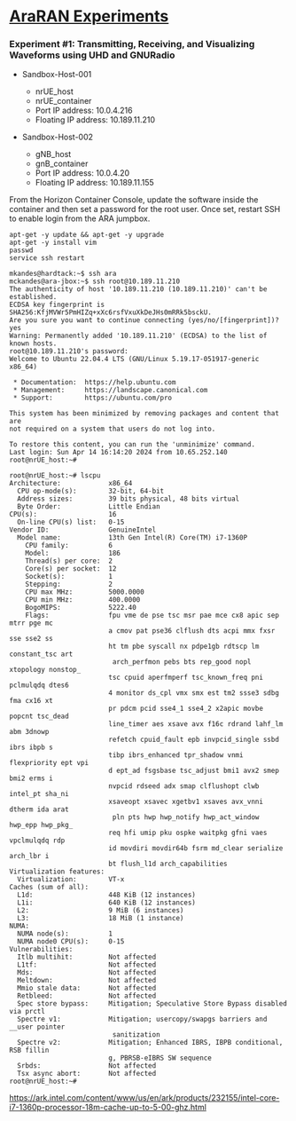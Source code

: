 # [AraRAN Experiments](https://arawireless.readthedocs.io/en/latest/ara_experiments/ara_ran_experiments.html#araran-experiments)

### Experiment #1: Transmitting, Receiving, and Visualizing Waveforms using UHD and GNURadio

- Sandbox-Host-001
  - nrUE_host
  - nrUE_container
  - Port IP address: 10.0.4.216
  - Floating IP address: 10.189.11.210
 
- Sandbox-Host-002
  - gNB_host
  - gnB_container
  - Port IP address: 10.0.4.20
  - Floating IP address: 10.189.11.155


From the Horizon Container Console, update the software inside the container and then set a password for the root user. Once set, restart SSH to enable login from the ARA jumpbox. 
```
apt-get -y update && apt-get -y upgrade
apt-get -y install vim
passwd
service ssh restart
```

```
mkandes@hardtack:~$ ssh ara
mckandes@ara-jbox:~$ ssh root@10.189.11.210
The authenticity of host '10.189.11.210 (10.189.11.210)' can't be established.
ECDSA key fingerprint is SHA256:KfjMVWr5PmHIZq+xXc6rsfVxuXkDeJHs0mRRk5bsckU.
Are you sure you want to continue connecting (yes/no/[fingerprint])? yes
Warning: Permanently added '10.189.11.210' (ECDSA) to the list of known hosts.
root@10.189.11.210's password: 
Welcome to Ubuntu 22.04.4 LTS (GNU/Linux 5.19.17-051917-generic x86_64)

 * Documentation:  https://help.ubuntu.com
 * Management:     https://landscape.canonical.com
 * Support:        https://ubuntu.com/pro

This system has been minimized by removing packages and content that are
not required on a system that users do not log into.

To restore this content, you can run the 'unminimize' command.
Last login: Sun Apr 14 16:14:20 2024 from 10.65.252.140
root@nrUE_host:~#
```

```
root@nrUE_host:~# lscpu
Architecture:            x86_64
  CPU op-mode(s):        32-bit, 64-bit
  Address sizes:         39 bits physical, 48 bits virtual
  Byte Order:            Little Endian
CPU(s):                  16
  On-line CPU(s) list:   0-15
Vendor ID:               GenuineIntel
  Model name:            13th Gen Intel(R) Core(TM) i7-1360P
    CPU family:          6
    Model:               186
    Thread(s) per core:  2
    Core(s) per socket:  12
    Socket(s):           1
    Stepping:            2
    CPU max MHz:         5000.0000
    CPU min MHz:         400.0000
    BogoMIPS:            5222.40
    Flags:               fpu vme de pse tsc msr pae mce cx8 apic sep mtrr pge mc
                         a cmov pat pse36 clflush dts acpi mmx fxsr sse sse2 ss 
                         ht tm pbe syscall nx pdpe1gb rdtscp lm constant_tsc art
                          arch_perfmon pebs bts rep_good nopl xtopology nonstop_
                         tsc cpuid aperfmperf tsc_known_freq pni pclmulqdq dtes6
                         4 monitor ds_cpl vmx smx est tm2 ssse3 sdbg fma cx16 xt
                         pr pdcm pcid sse4_1 sse4_2 x2apic movbe popcnt tsc_dead
                         line_timer aes xsave avx f16c rdrand lahf_lm abm 3dnowp
                         refetch cpuid_fault epb invpcid_single ssbd ibrs ibpb s
                         tibp ibrs_enhanced tpr_shadow vnmi flexpriority ept vpi
                         d ept_ad fsgsbase tsc_adjust bmi1 avx2 smep bmi2 erms i
                         nvpcid rdseed adx smap clflushopt clwb intel_pt sha_ni 
                         xsaveopt xsavec xgetbv1 xsaves avx_vnni dtherm ida arat
                          pln pts hwp hwp_notify hwp_act_window hwp_epp hwp_pkg_
                         req hfi umip pku ospke waitpkg gfni vaes vpclmulqdq rdp
                         id movdiri movdir64b fsrm md_clear serialize arch_lbr i
                         bt flush_l1d arch_capabilities
Virtualization features: 
  Virtualization:        VT-x
Caches (sum of all):     
  L1d:                   448 KiB (12 instances)
  L1i:                   640 KiB (12 instances)
  L2:                    9 MiB (6 instances)
  L3:                    18 MiB (1 instance)
NUMA:                    
  NUMA node(s):          1
  NUMA node0 CPU(s):     0-15
Vulnerabilities:         
  Itlb multihit:         Not affected
  L1tf:                  Not affected
  Mds:                   Not affected
  Meltdown:              Not affected
  Mmio stale data:       Not affected
  Retbleed:              Not affected
  Spec store bypass:     Mitigation; Speculative Store Bypass disabled via prctl
  Spectre v1:            Mitigation; usercopy/swapgs barriers and __user pointer
                          sanitization
  Spectre v2:            Mitigation; Enhanced IBRS, IBPB conditional, RSB fillin
                         g, PBRSB-eIBRS SW sequence
  Srbds:                 Not affected
  Tsx async abort:       Not affected
root@nrUE_host:~#
```

https://ark.intel.com/content/www/us/en/ark/products/232155/intel-core-i7-1360p-processor-18m-cache-up-to-5-00-ghz.html
